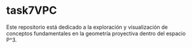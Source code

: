 # task7VPC
Este repositorio está dedicado a la exploración y visualización de conceptos fundamentales en la geometría proyectiva dentro del espacio  P^3. 

